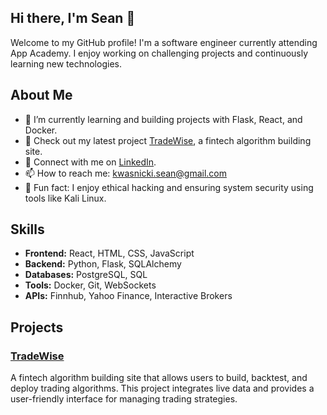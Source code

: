 ## Hi there, I'm Sean 👋

Welcome to my GitHub profile! I'm a software engineer currently attending App Academy. I enjoy working on challenging projects and continuously learning new technologies.

## About Me

- 🌱 I’m currently learning and building projects with Flask, React, and Docker.
- 🔭 Check out my latest project [TradeWise](https://tradewise-algobuilder.onrender.com/), a fintech algorithm building site.
- 💼 Connect with me on [LinkedIn]([https://www.linkedin.com/in/sean-kwasnicki/](https://www.linkedin.com/in/sean-kwasnicki-95a452321)).
- 📫 How to reach me: [kwasnicki.sean@gmail.com](mailto:kwasnicki.sean@gmail.com)
- 🌟 Fun fact: I enjoy ethical hacking and ensuring system security using tools like Kali Linux.

## Skills

- **Frontend:** React, HTML, CSS, JavaScript
- **Backend:** Python, Flask, SQLAlchemy
- **Databases:** PostgreSQL, SQL
- **Tools:** Docker, Git, WebSockets
- **APIs:** Finnhub, Yahoo Finance, Interactive Brokers

## Projects

### [TradeWise](https://tradewise-algobuilder.onrender.com/)
A fintech algorithm building site that allows users to build, backtest, and deploy trading algorithms. This project integrates live data and provides a user-friendly interface for managing trading strategies.

